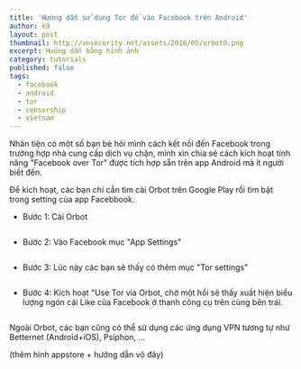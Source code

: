 ```yaml
---
title: 'Hướng dẫn sử dụng Tor để vào Facebook trên Android'
author: k9
layout: post
thumbnail: http://vnsecurity.net/assets/2016/05/orbot0.png
excerpt: Hưóng dẫn bằng hỉnh ảnh
category: tutorials
published: false
tags:
  - facebook
  - android
  - tor
  - censorship
  - vietnam
---
```


Nhân tiện có một số bạn bè hỏi mình cách kết nối đến Facebook trong trường hợp nhà cung cấp dịch vụ chặn, mình xin chia sẻ cách kích hoạt tính năng "Facebook over Tor" được tích hợp sẵn trên app Android mà ít người biết đến.

Để kích hoạt, các bạn chỉ cần tìm cài Orbot trên Google Play rồi tìm bật trong setting của app Facebbook.

- Bước 1: Cài Orbot

<img alt="" src="http://vnsecurity.net/assets/2016/05/orbot1.png"  />

- Bước 2: Vào Facebook mục "App Settings"

<img alt="" src="http://vnsecurity.net/assets/2016/05/orbot2.png"  />

- Bước 3: Lúc này các bạn sẽ thấy có thêm mục "Tor settings"

<img alt="" src="http://vnsecurity.net/assets/2016/05/orbot3.png"  />

- Bước 4: Kích hoạt "Use Tor via Orbot, chờ một hồi sẽ thấy xuất hiện biểu lượng ngón cái Like của Facebook ở thanh công cụ trên cùng bên trái.

<img alt="" src="http://vnsecurity.net/assets/2016/05/orbot4.png"  />

Ngoài Orbot, các bạn cũng có thể sử dụng các ứng dụng VPN tương tự như Betternet (Android+iOS), Psiphon, ... 

(thêm hình appstore + hướng dẫn vô đây)
